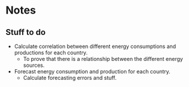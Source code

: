 # Notes

## Stuff to do

- Calculate correlation between different energy consumptions and productions for each country.
  - To prove that there is a relationship between the different energy sources.
- Forecast energy consumption and production for each country.
  - Calculate forecasting errors and stuff.
